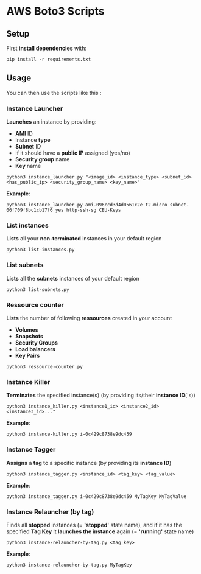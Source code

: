 # AWS Boto3 Scripts

## Setup
First **install dependencies** with:
```
pip install -r requirements.txt
```

## Usage

You can then use the scripts like this :

### Instance Launcher

**Launches** an instance by providing:
- **AMI** ID
- Instance **type**
- **Subnet** ID
- If it should have a **public IP** assigned (yes/no)
- **Security group** name
- **Key** name

```
python3 instance_launcher.py "<image_id> <instance_type> <subnet_id> <has_public_ip> <security_group_name> <key_name>"
```
**Example**:
```
python3 instance_launcher.py ami-096ccd3d4d0561c2e t2.micro subnet-06f709f8bc1cb17f6 yes http-ssh-sg CEU-Keys
```

### List instances
**Lists** all your **non-terminated** instances in your default region

```
python3 list-instances.py
```


### List subnets
**Lists** all the **subnets** instances of your default region

```
python3 list-subnets.py
```

### Ressource counter
**Lists** the number of following **ressources** created in your account

- **Volumes**
- **Snapshots**
- **Security Groups**
- **Load balancers**
- **Key Pairs**

```
python3 ressource-counter.py
```

### Instance Killer

**Terminates** the specified instance(s) (by providing its/their **instance ID**('s))

```
python3 instance_killer.py <instance1_id> <instance2_id> <instance3_id>..."
```
**Example**:
```
python3 instance-killer.py i-0c429c8738e9dc459
```

### Instance Tagger
**Assigns** a **tag** to a specific instance (by providing its **instance ID**)

```
python3 instance_tagger.py <instance_id> <tag_key> <tag_value>
```
**Example**:
```
python3 instance_tagger.py i-0c429c8738e9dc459 MyTagKey MyTagValue
```

### Instance Relauncher (by tag)
Finds all **stopped** instances (= **'stopped'** state name), and if it has the specified **Tag Key** it **launches the instance** again (= **'running'** state name)
```
python3 instance-relauncher-by-tag.py <tag_key>
```
**Example**:
```
python3 instance-relauncher-by-tag.py MyTagKey
```